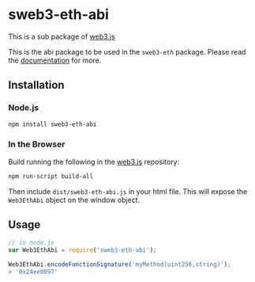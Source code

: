 # sweb3-eth-abi

This is a sub package of [web3.js][repo]

This is the abi package to be used in the `sweb3-eth` package.
Please read the [documentation][docs] for more.

## Installation

### Node.js

```bash
npm install sweb3-eth-abi
```

### In the Browser

Build running the following in the [web3.js][repo] repository:

```bash
npm run-script build-all
```

Then include `dist/sweb3-eth-abi.js` in your html file.
This will expose the `Web3EthAbi` object on the window object.


## Usage

```js
// in node.js
var Web3EthAbi = require('sweb3-eth-abi');

Web3EthAbi.encodeFunctionSignature('myMethod(uint256,string)');
> '0x24ee0097'
```


[docs]: http://web3js.readthedocs.io/en/1.0/
[repo]: https://github.com/ethereum/web3.js



